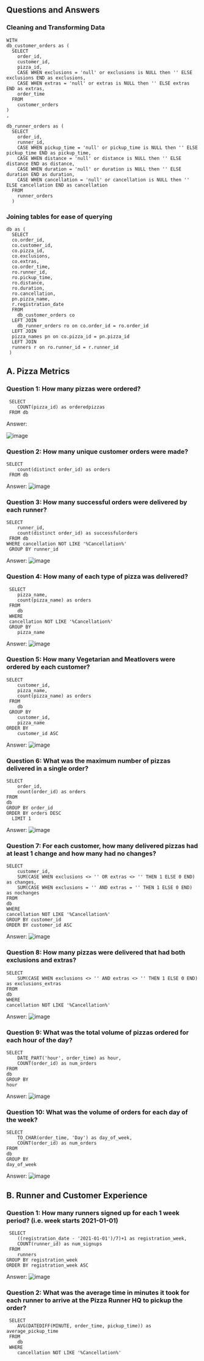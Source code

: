 ## Questions and Answers
### Cleaning and Transforming Data
```
WITH
db_customer_orders as (
  SELECT 
  	order_id,
  	customer_id,
  	pizza_id,
  	CASE WHEN exclusions = 'null' or exclusions is NULL then '' ELSE exclusions END as exclusions,
  	CASE WHEN extras = 'null' or extras is NULL then '' ELSE extras END as extras,
  	order_time
  FROM
  	customer_orders
)
,

db_runner_orders as (
  SELECT
  	order_id,
  	runner_id,
  	CASE WHEN pickup_time = 'null' or pickup_time is NULL then '' ELSE pickup_time END as pickup_time,
  	CASE WHEN distance = 'null' or distance is NULL then '' ELSE distance END as distance,
  	CASE WHEN duration = 'null' or duration is NULL then '' ELSE duration END as duration,
  	CASE WHEN cancellation = 'null' or cancellation is NULL then '' ELSE cancellation END as cancellation
  FROM
  	runner_orders
  )
```
### Joining tables for ease of querying
```
db as (
  SELECT 
  co.order_id,
  co.customer_id,
  co.pizza_id,
  co.exclusions,
  co.extras,
  co.order_time,
  ro.runner_id,
  ro.pickup_time,
  ro.distance,
  ro.duration,
  ro.cancellation,
  pn.pizza_name,
  r.registration_date
  FROM
  	db_customer_orders co
  LEFT JOIN
	db_runner_orders ro on co.order_id = ro.order_id
  LEFT JOIN
  pizza_names pn on co.pizza_id = pn.pizza_id
  LEFT JOIN
  runners r on ro.runner_id = r.runner_id
 )
```
## A. Pizza Metrics
### Question 1: How many pizzas were ordered?
```
 SELECT 
 	COUNT(pizza_id) as orderedpizzas
 FROM db
```
Answer:

![image](https://github.com/user-attachments/assets/461c8cba-50a2-44eb-823e-d7ec38236938)

### Question 2: How many unique customer orders were made?
```
SELECT 
    count(distinct order_id) as orders
 FROM db
```
Answer:
![image](https://github.com/user-attachments/assets/2585f3ac-2ad7-4d40-92c6-5465533139cf)

### Question 3: How many successful orders were delivered by each runner?
```
SELECT 
 	runner_id,
    count(distinct order_id) as successfulorders
 FROM db
WHERE cancellation NOT LIKE '%Cancellation%'
 GROUP BY runner_id
```
Answer:
![image](https://github.com/user-attachments/assets/56f2df83-70b3-4d6d-ab92-36387255019f)

### Question 4: How many of each type of pizza was delivered?
```
 SELECT 
 	pizza_name,
    count(pizza_name) as orders
 FROM 
 	db
 WHERE 
 cancellation NOT LIKE '%Cancellation%'
 GROUP BY 
 	pizza_name
```
Answer:
![image](https://github.com/user-attachments/assets/162bdff7-9a9d-4b86-9564-50c08ac8194f)

### Question 5: How many Vegetarian and Meatlovers were ordered by each customer?

```
SELECT
 	customer_id,
    pizza_name,
    count(pizza_name) as orders
 FROM
 	db
 GROUP BY
 	customer_id,
    pizza_name
ORDER BY
	customer_id ASC
```
Answer:
![image](https://github.com/user-attachments/assets/c7f418a2-de5e-4567-94cc-1fcd75997757)

### Question 6: What was the maximum number of pizzas delivered in a single order?
```
SELECT
	order_id,
  	count(order_id) as orders
FROM
db
GROUP BY order_id
ORDER BY orders DESC
  LIMIT 1
```
Answer:
![image](https://github.com/user-attachments/assets/75ec1e26-c2ae-4ec5-bc82-c82b587f594c)

### Question 7: For each customer, how many delivered pizzas had at least 1 change and how many had no changes?
```
SELECT
	customer_id,
    SUM(CASE WHEN exclusions <> '' OR extras <> '' THEN 1 ELSE 0 END) as changes,
	SUM(CASE WHEN exclusions = '' AND extras = '' THEN 1 ELSE 0 END) as nochanges
FROM 
db
WHERE
cancellation NOT LIKE '%Cancellation%'
GROUP BY customer_id
ORDER BY customer_id ASC
```
Answer:
![image](https://github.com/user-attachments/assets/3fe60d66-f7d5-425e-9a67-c32d62a75895)

### Question 8: How many pizzas were delivered that had both exclusions and extras?
```
SELECT
    SUM(CASE WHEN exclusions <> '' AND extras <> '' THEN 1 ELSE 0 END) as exclusions_extras
FROM 
db
WHERE
cancellation NOT LIKE '%Cancellation%'
```
Answer:
![image](https://github.com/user-attachments/assets/c490245c-7ccd-48ac-9b71-b5c19aa39e7f)

### Question 9: What was the total volume of pizzas ordered for each hour of the day?
```
SELECT
    DATE_PART('hour', order_time) as hour,
    COUNT(order_id) as num_orders
FROM 
db
GROUP BY
hour
```
Answer:
![image](https://github.com/user-attachments/assets/b396a86d-47d9-48f4-8b75-22942dc1ba49)

### Question 10: What was the volume of orders for each day of the week?
```
SELECT
    TO_CHAR(order_time, 'Day') as day_of_week,
    COUNT(order_id) as num_orders
FROM 
db
GROUP BY
day_of_week
```
Answer:
![image](https://github.com/user-attachments/assets/e60b7af2-8219-478e-a0f4-c08799b72f78)

## B. Runner and Customer Experience
### Question 1: How many runners signed up for each 1 week period? (i.e. week starts 2021-01-01)
```
 SELECT
 	((registration_date - '2021-01-01')/7)+1 as registration_week,
    COUNT(runner_id) as num_signups
 FROM
 	runners
GROUP BY registration_week
ORDER BY registration_week ASC
```
Answer:
![image](https://github.com/user-attachments/assets/0ddf9a11-fa21-467f-b28b-ccdbe6d438ae)

### Question 2: What was the average time in minutes it took for each runner to arrive at the Pizza Runner HQ to pickup the order?
```
 SELECT
	AVG(DATEDIFF(MINUTE, order_time, pickup_time)) as average_pickup_time
 FROM
 	db
 WHERE
 	cancellation NOT LIKE '%Cancellation%'
```

